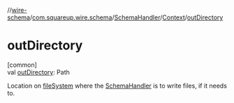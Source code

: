 //[wire-schema](../../../../index.md)/[com.squareup.wire.schema](../../index.md)/[SchemaHandler](../index.md)/[Context](index.md)/[outDirectory](out-directory.md)

# outDirectory

[common]\
val [outDirectory](out-directory.md): Path

Location on [fileSystem](file-system.md) where the [SchemaHandler](../index.md) is to write files, if it needs to.
